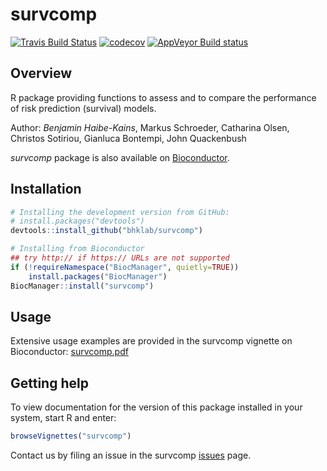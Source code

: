 # survcomp #
[![Travis Build Status](https://travis-ci.org/bhklab/survcomp.svg?branch=master)](https://travis-ci.org/bhklab/survcomp) [![codecov](https://codecov.io/gh/bhklab/survcomp/branch/master/graph/badge.svg)](https://codecov.io/gh/bhklab/survcomp) [![AppVeyor Build status](https://ci.appveyor.com/api/projects/status/vlq02a0ix42dcv3q/branch/master?svg=true)](https://ci.appveyor.com/project/kofiav/survcomp)

Overview
--------

R package providing functions to assess and to compare the performance of risk prediction (survival) models.

Author: *Benjamin Haibe-Kains*, Markus Schroeder, Catharina Olsen, Christos Sotiriou, Gianluca Bontempi, John Quackenbush

*survcomp* package is also available on [Bioconductor](https://bioconductor.org/packages/release/bioc/html/survcomp.html#since).

Installation
------------

``` r
# Installing the development version from GitHub:
# install.packages("devtools")
devtools::install_github("bhklab/survcomp")

# Installing from Bioconductor
## try http:// if https:// URLs are not supported
if (!requireNamespace("BiocManager", quietly=TRUE))
    install.packages("BiocManager")
BiocManager::install("survcomp")
```

Usage
-----

Extensive usage examples are provided in the survcomp vignette on Bioconductor: [survcomp.pdf](https://bioconductor.org/packages/release/bioc/vignettes/survcomp/inst/doc/survcomp.pdf)

Getting help
------------

To view documentation for the version of this package installed in your system, start R and enter:

``` r
browseVignettes("survcomp")
```

Contact us by filing an issue in the survcomp [issues](https://github.com/bhklab/survcomp/issues) page.
